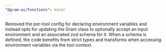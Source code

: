 ```yaml
---
"@gram-ai/functions": minor
---
```


Removed the per-tool config for declaring environment variables and instead opts
for updating the Gram class to optionally accept an input environment and an
associated zod schema for it. When a schema is defined, the code benefits from
strict types and transforms when accessing environment variables via the tool
context.
